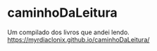 # caminhoDaLeitura
Um compilado dos livros que andei lendo. https://myrdiaclonix.github.io/caminhoDaLeitura/
